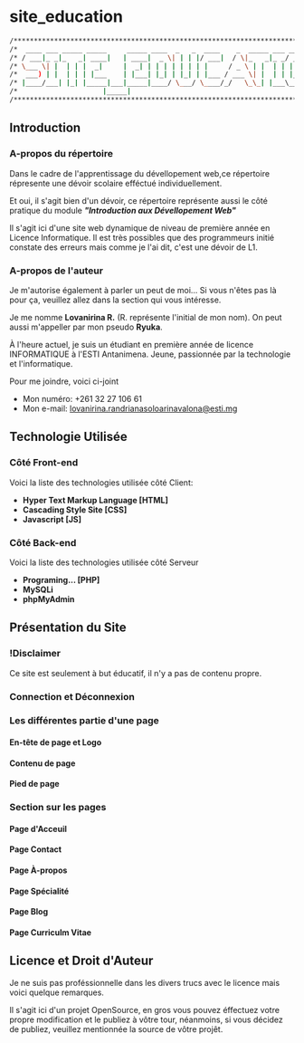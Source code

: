 # site_education

```sh
/*********************************************************************************/
/*  ____ ___ _____ _____     _____ ____  _   _  ____    _  _____ ___ ___  _   _  */
/* / ___|_ _|_   _| ____|   | ____|  _ \| | | |/ ___|  / \|_   _|_ _/ _ \| \ | | */
/* \___ \| |  | | |  _|     |  _| | | | | | | | |     / _ \ | |  | | | | |  \| | */
/*  ___) | |  | | | |___    | |___| |_| | |_| | |___ / ___ \| |  | | |_| | |\  | */
/* |____/___| |_| |_____|___|_____|____/ \___/ \____/_/   \_\_| |___\___/|_| \_| */
/*                     |_____|                                                   */
/*********************************************************************************/
```

## Introduction

### A-propos du répertoire

Dans le cadre de l'apprentissage du dévellopement web,ce répertoire répresente une dévoir scolaire efféctué individuellement.

Et oui, il s'agit bien d'un dévoir, ce répertoire représente aussi le côté pratique du module ***"Introduction aux Dévellopement Web"***

Il s'agit ici d'une site web dynamique de niveau de première année en Licence Informatique. Il est très possibles que des programmeurs initié constate des erreurs mais comme je l'ai dit, c'est une dévoir de L1.

### A-propos de l'auteur

Je m'autorise également à parler un peut de moi... Si vous n'êtes pas là pour ça, veuillez allez dans la section qui vous intéresse.

Je me nomme **Lovanirina R.** (R. représente l'initial de mon nom). On peut aussi m'appeller par mon pseudo **Ryuka**.

À l'heure actuel, je suis un étudiant en première année de licence INFORMATIQUE à l'ESTI Antanimena. Jeune, passionnée par la technologie et l'informatique.

Pour me joindre, voici ci-joint

- Mon numéro: +261 32 27 106 61
- Mon e-mail: lovanirina.randrianasoloarinavalona@esti.mg

## Technologie Utilisée

### Côté Front-end

Voici la liste des technologies utilisée côté Client:

- **Hyper Text Markup Language [HTML]**
- **Cascading Style Site [CSS]**
- **Javascript [JS]**

### Côté Back-end

Voici la liste des technologies utilisée côté Serveur

- **Programing... [PHP]**
- **MySQLi**
- **phpMyAdmin**

## Présentation du Site

### !Disclaimer

Ce site est seulement à but éducatif, il n'y a pas de contenu propre.

### Connection et Déconnexion

### Les différentes partie d'une page

#### En-tête de page et Logo

#### Contenu de page

#### Pied de page

### Section sur les pages

#### Page d'Acceuil

#### Page Contact

#### Page À-propos

#### Page Spécialité

#### Page Blog

#### Page Curriculm Vitae

## Licence et Droit d'Auteur

Je ne suis pas proféssionnelle dans les divers trucs avec le licence mais voici quelque remarques.

Il s'agit ici d'un projet OpenSource, en gros vous pouvez éffectuez votre propre modification et le publiez à vôtre tour, néanmoins, si vous décidez de publiez, veuillez mentionnée la source de vôtre projêt.